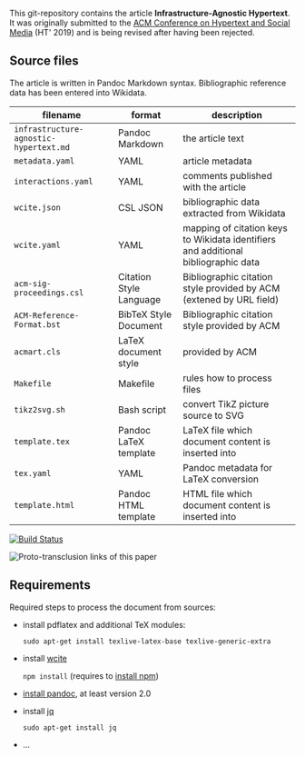This git-repository contains the article **Infrastructure-Agnostic Hypertext**.  It was originally submitted to the [ACM Conference on Hypertext and Social Media](https://ht.acm.org/ht2019/) (HT' 2019) and is being revised after having been rejected.

## Source files

The article is written in Pandoc Markdown syntax. Bibliographic reference data has been entered into Wikidata.

| filename  | format | description |
|-----------|--------|-------------|
| `infrastructure-agnostic-hypertext.md` | Pandoc Markdown | the article text
| `metadata.yaml` | YAML | article metadata
| `interactions.yaml` | YAML | comments published with the article
| `wcite.json` | CSL JSON | bibliographic data extracted from Wikidata
| `wcite.yaml` | YAML | mapping of citation keys to Wikidata identifiers and additional bibliographic data
| `acm-sig-proceedings.csl` | Citation Style Language | Bibliographic citation style provided by ACM (extened by URL field)
| `ACM-Reference-Format.bst` | BibTeX Style Document | Bibliographic citation style provided by ACM
| `acmart.cls` | LaTeX document style  | provided by ACM
| `Makefile` | Makefile | rules how to process files
| `tikz2svg.sh` | Bash script | convert TikZ picture source to SVG
| `template.tex` | Pandoc LaTeX template | LaTeX file which document content is inserted into
| `tex.yaml` | YAML | Pandoc metadata for LaTeX conversion
| `template.html` | Pandoc HTML template | HTML file which document content is inserted into

[![Build Status](https://travis-ci.org/jakobib/hypertext2019.svg?branch=master)](https://travis-ci.org/jakobib/hypertext2019)

![Proto-transclusion links of this paper](https://jakobib.github.io/hypertext2019/this-articles-transclusion.svg)

## Requirements

Required steps to process the document from sources:

* install pdflatex and additional TeX modules:

   `sudo apt-get install texlive-latex-base texlive-generic-extra`

* install [wcite](http://wikicite.org/wcite/)

   `npm install` (requires to [install npm](https://www.npmjs.com/get-npm))

* [install pandoc](https://pandoc.org/installing), at least version 2.0

* install [jq](https://stedolan.github.io/jq/)

   `sudo apt-get install jq`

* ...
